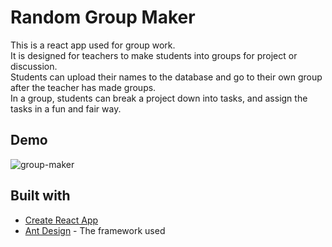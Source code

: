 # Random Group Maker
This is a react app used for group work. <br>
It is designed for teachers to make students into groups for project or discussion.  <br>
Students can upload their names to the database and go to their own group after the teacher has made groups. <br>
In a group, students can break a project down into tasks, and assign the tasks in a fun and fair way.

## Demo
![group-maker](https://user-images.githubusercontent.com/42094387/50043554-3cc0f200-00b1-11e9-890f-3992dba25f6d.gif)

## Built with
* [Create React App](https://github.com/facebook/create-react-app)
* [Ant Design](https://github.com/ant-design/ant-design) - The framework used


